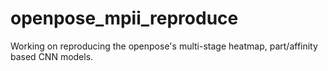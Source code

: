 # openpose_mpii_reproduce
Working on reproducing the openpose's multi-stage heatmap, part/affinity based CNN models. 
